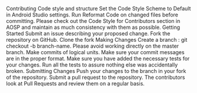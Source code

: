 Contributing
Code style and structure
Set the Code Style Scheme to Default in Android Studio settings.
Run Reformat Code on changed files before committing.
Please check out the Code Style for Contributors section in AOSP and maintain as much consistency with them as possible.
Getting Started
Submit an issue describing your proposed change.
Fork the repository on GitHub.
Clone the fork
Making Changes
Create a branch : git checkout -b branch-name. Please avoid working directly on the master branch.
Make commits of logical units.
Make sure your commit messages are in the proper format.
Make sure you have added the necessary tests for your changes.
Run all the tests to assure nothing else was accidentally broken.
Submitting Changes
Push your changes to the branch in your fork of the repository.
Submit a pull request to the repository.
The contributors look at Pull Requests and review them on a regular basis.
